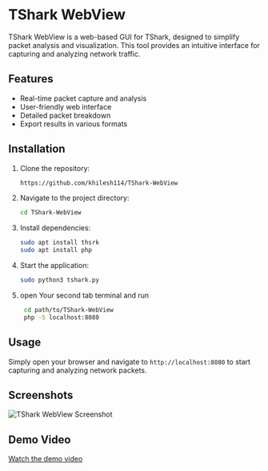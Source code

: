 # TShark WebView

TShark WebView is a web-based GUI for TShark, designed to simplify packet analysis and visualization. This tool provides an intuitive interface for capturing and analyzing network traffic.

## Features
- Real-time packet capture and analysis
- User-friendly web interface
- Detailed packet breakdown
- Export results in various formats

## Installation

1. Clone the repository:
    ```bash
   https://github.com/khilesh114/TShark-WebView
    ```
2. Navigate to the project directory:
    ```bash
    cd TShark-WebView
    ```
3. Install dependencies:
    ```bash
    sudo apt install thsrk
    sudo apt install php
    ```
4. Start the application:
    ```bash
    sudo python3 tshark.py
    ```
5. open Your second tab terminal and run
   ```bash
    cd path/to/TShark-WebView
    php -S localhost:8080

    ```
   
## Usage

Simply open your browser and navigate to `http://localhost:8080` to start capturing and analyzing network packets.

## Screenshots

![TShark WebView Screenshot](images/screenshot.png)

## Demo Video

[Watch the demo video](https://www.youtube.com/watch?v=your_demo_video_link)

